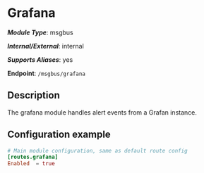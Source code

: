 # Grafana

***Module Type***: msgbus

***Internal/External***: internal

***Supports Aliases***: yes

**Endpoint**: `/msgbus/grafana`

## Description

The grafana module handles alert events from a Grafan instance.

## Configuration example

```toml
# Main module configuration, same as default route config
[routes.grafana]
Enabled  = true
```
